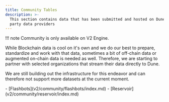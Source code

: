 ```yaml
---
title: Community Tables
description: >-
  This section contains data that has been submitted and hosted on Dune by 3rd
  party data providers
---
```


!!! note
    Community is only available on V2 Engine.

While Blockchain data is cool on it's own and we do our best to prepare, standardize and work with that data, sometimes a bit of off-chain data or augmented on-chain data is needed as well. Therefore, we are starting to partner with selected organizations that stream their data directly to Dune.

We are still building out the infrastructure for this endeavor and can therefore not support more datasets at the current moment.

<div class="cards grid" markdown>
- [Flashbots](v2/community/flashbots/index.md)
- [Reservoir](v2/community/reservoir/index.md)
</div>
